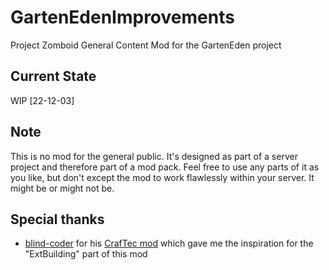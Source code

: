 # GartenEdenImprovements
Project Zomboid General Content Mod for the GartenEden project

## Current State
WIP [22-12-03]

## Note
This is no mod for the general public. It's designed as part of a server project and therefore part of a mod pack.
Feel free to use any parts of it as you like, but don't except the mod to work flawlessly within your server. It might be or might not be.

## Special thanks
- [blind-coder](https://github.com/blind-coder "Go to blind-coder's Profile") for his [CrafTec mod](https://github.com/blind-coder/pz-craftec "Go to Repository pz-craftec") which gave me the inspiration for the "ExtBuilding" part of this mod